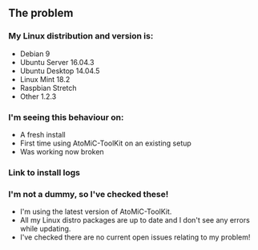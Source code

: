 <!--- PLEASE CHECK THIS PREVIEWS CORRECTLY BEFORE SUBMITTING! -->

## The problem
<!--- Please delete this section of text and describe the issue you are experiencing in as much detail as possible and if required what are the steps to reproduce the error.OR explain the new feature you want to see added to AtoMiC-ToolKit and remove everything else below.
Remember, this is NOT a way to ask questions. For that, go to[![Chat Gitter](https://badges.gitter.im/htpcBeginner/AtoMiC-ToolKit.svg)](https://gitter.im/htpcBeginner/AtoMiC-ToolKit)Use an X to mark items on the lists -->

### My Linux distribution and version is: <!--- (Delete as required) -->
<!--- Examples --> 
- Debian 9
- Ubuntu Server 16.04.3
- Ubuntu Desktop 14.04.5
- Linux Mint 18.2
- Raspbian Stretch
- Other 1.2.3

### I'm seeing this behaviour on: <!--- (Delete as required) -->
- A fresh install
- First time using AtoMiC-ToolKit on an existing setup
- Was working now broken

### Link to install logs
<!--- Create a [GIST](https://gist.github.com) and if possible\applicable paste in your FULL install log, and link it here. If you are reporting a bug, please try if possible to do this! -->

### I'm not a dummy, so I've checked these!
- I'm using the latest version of AtoMiC-ToolKit. <!--- (Update via the maintenance menu) -->
- All my Linux distro packages are up to date and I don't see any errors while updating. <!--- (Update via the maintenance menu) -->
- I've checked there are no current open issues relating to my problem! <!--- (If there is can you add any further details?) -->

